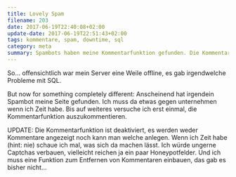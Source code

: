 ```yaml
---
title: Lovely Spam
filename: 203
date: 2017-06-19T22:40:08+02:00
update-date: 2017-06-19T22:51:43+02:00
tags: kommentare, spam, downtime, sql
category: meta
summary: Spambots haben meine Kommentarfunktion gefunden. Die Kommentarfunktion ist deaktiviert, bis ich eine Lösung dafür gefunden habe.
---
```


So… offensichtlich war mein Server eine Weile offline, es gab irgendwelche Probleme mit SQL.

But now for something completely different: Anscheinend hat irgendein Spambot meine Seite gefunden. Ich muss da etwas gegen unternehmen wenn ich Zeit habe. Bis auf weiteres versuche ich erst einmal, die Kommentarfunktion auszukommentieren.

UPDATE: Die Kommentarfunktion ist deaktiviert, es werden weder Kommentare angezeigt noch kann man welche anlegen. Wenn ich Zeit habe (hint: nie) schaue ich mal, was sich da machen lässt. Ich würde ungerne Captchas verbauen, vielleicht reichen ja ein paar Honeypotfelder. Und ich muss eine Funktion zum Entfernen von Kommentaren einbauen, das gab es bisher nicht…
